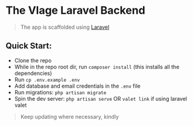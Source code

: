 # The Vlage Laravel Backend
> The app is scaffolded using [Laravel](https://laravel.com/)

## Quick Start:
- Clone the repo
- While in the repo root dir, run `composer install` (this installs all the dependencies)
- Run `cp .env.example .env`
- Add database and email credentials in the `.env` file
- Run migrations: `php artisan migrate`
- Spin the dev server: `php artisan serve` OR `valet link` if using laravel valet

> Keep updating where necessary, kindly
